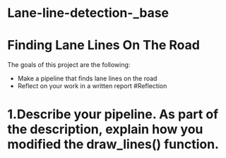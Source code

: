 # Lane-line-detection-_base
# Finding Lane Lines On The Road
The goals of this project are the following:
* Make a pipeline that finds lane lines on the road
* Reflect on your work in a written report
#Reflection
# 1.Describe your pipeline. As part of the description, explain how you modified the draw_lines() function.
